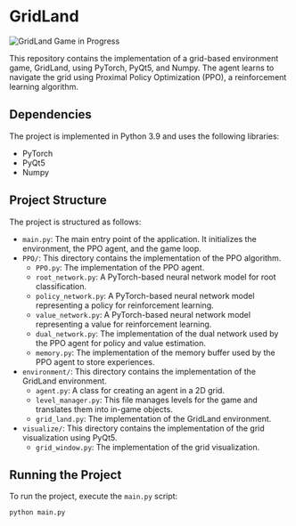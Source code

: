 # GridLand

![GridLand Game in Progress](INSERT_GIF_HERE)

This repository contains the implementation of a grid-based environment game, GridLand, using PyTorch, PyQt5, and Numpy. The agent learns to navigate the grid using Proximal Policy Optimization (PPO), a reinforcement learning algorithm.

## Dependencies

The project is implemented in Python 3.9 and uses the following libraries:

- PyTorch
- PyQt5
- Numpy

## Project Structure

The project is structured as follows:

- `main.py`: The main entry point of the application. It initializes the environment, the PPO agent, and the game loop.
- `PPO/`: This directory contains the implementation of the PPO algorithm.
  - `PPO.py`: The implementation of the PPO agent. 
  - `root_network.py`: A PyTorch-based neural network model for root classification.
  - `policy_network.py`: A PyTorch-based neural network model representing a policy for reinforcement learning.
  - `value_network.py`: A PyTorch-based neural network model representing a value for reinforcement learning.
  - `dual_network.py`: The implementation of the dual network used by the PPO agent for policy and value estimation.
  - `memory.py`: The implementation of the memory buffer used by the PPO agent to store experiences.
- `environment/`: This directory contains the implementation of the GridLand environment.
  - `agent.py`: A class for creating an agent in a 2D grid. 
  - `level_manager.py`: This file manages levels for the game and translates them into in-game objects.
  - `grid_land.py`: The implementation of the GridLand environment.
- `visualize/`: This directory contains the implementation of the grid visualization using PyQt5.
  - `grid_window.py`: The implementation of the grid visualization.

## Running the Project

To run the project, execute the `main.py` script:

```bash
python main.py
